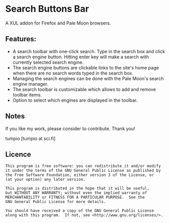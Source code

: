 # Search Buttons Bar
A XUL addon for Firefox and Pale Moon browsers.

## Features:
- A search toolbar with one-click search. Type in the search box and click a search engine button. Hitting enter key will make a search with currently selected search engine.
- The search engine buttons are clickable links to the site's home page when there are no search words typed in the search box.
- Managing the search engines can be done with the Pale Moon's search engine manager.
- The search toolbar is customizable which allows to add and remove toolbar items.
- Option to select which engines are displayed in the toolbar.

## Notes
If you like my work, please consider to contribute. Thank you!

tumpio [tumpio at sci.fi]

## Licence
    This program is free software: you can redistribute it and/or modify
    it under the terms of the GNU General Public License as published by
    the Free Software Foundation, either version 3 of the License, or
    (at your option) any later version.

    This program is distributed in the hope that it will be useful,
    but WITHOUT ANY WARRANTY; without even the implied warranty of
    MERCHANTABILITY or FITNESS FOR A PARTICULAR PURPOSE.  See the
    GNU General Public License for more details.

    You should have received a copy of the GNU General Public License
    along with this program.  If not, see <http://www.gnu.org/licenses/>.
